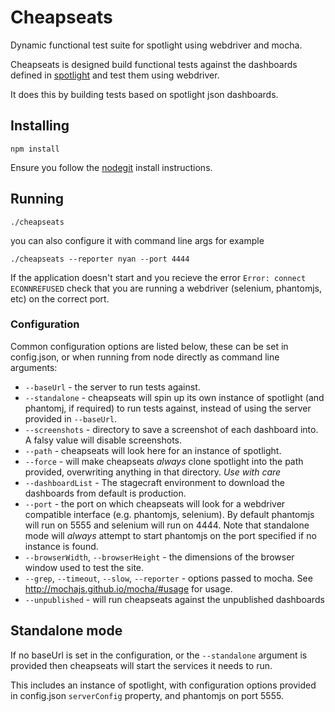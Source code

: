 # Cheapseats #

Dynamic functional test suite for spotlight using webdriver and mocha.

Cheapseats is designed build functional tests against the dashboards defined in [spotlight](https://github.com/alphagov/spotlight) and test them using webdriver.

It does this by building tests based on spotlight json dashboards.


## Installing ##

```npm install```

Ensure you follow the [nodegit](https://github.com/nodegit/nodegit) install instructions.

## Running ##

`./cheapseats`

you can also configure it with command line args for example

```./cheapseats --reporter nyan --port 4444```

If the application doesn't start and you recieve the error ```Error: connect ECONNREFUSED``` check that you are running a webdriver (selenium, phantomjs, etc) on the correct port.

### Configuration ###

Common configuration options are listed below, these can be set in config.json, or when running from node directly as command line arguments:

* `--baseUrl` - the server to run tests against.
* `--standalone` - cheapseats will spin up its own instance of spotlight (and phantomj, if required) to run tests against, instead of using the server provided in `--baseUrl`.
* `--screenshots` - directory to save a screenshot of each dashboard into. A falsy value will disable screenshots.
* `--path` - cheapseats will look here for an instance of spotlight.
* `--force` - will make cheapseats *always* clone spotlight into the path provided, overwriting anything in that directory. *Use with care*
* `--dashboardList` - The stagecraft environment to download the dashboards from default is production.
* `--port` - the port on which cheapseats will look for a webdriver compatible interface (e.g. phantomjs, selenium). By default phantomjs will run on 5555 and selenium will run on 4444. Note that standalone mode will *always* attempt to start phantomjs on the port specified if no instance is found.
* `--browserWidth`, `--browserHeight` - the dimensions of the browser window used to test the site.
* `--grep`, `--timeout`, `--slow`, `--reporter` - options passed to mocha. See http://mochajs.github.io/mocha/#usage for usage.
* `--unpublished` - will run cheapseats against the unpublished dashboards

## Standalone mode ##

If no baseUrl is set in the configuration, or the `--standalone` argument is provided then cheapseats will start the services it needs to run.

This includes an instance of spotlight, with configuration options provided in config.json `serverConfig` property, and phantomjs on port 5555.

